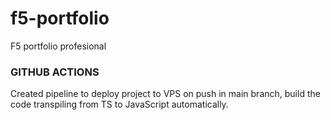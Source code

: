 # f5-portfolio
F5 portfolio profesional

### GITHUB ACTIONS

Created pipeline to deploy project to VPS on push in main branch, build the code transpiling from TS to JavaScript automatically.        